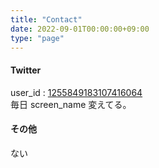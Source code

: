```yaml
---
title: "Contact"
date: 2022-09-01T00:00:00+09:00
type: "page"
---
```


#### Twitter

user_id : [1255849183107416064](https://twitter.com/intent/user?user_id=1255849183107416064)  
毎日 screen_name 変えてる。

#### その他

ない
